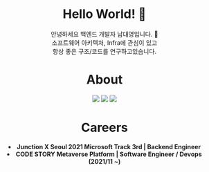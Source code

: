 <div align=center>
  <h1>Hello World! 🌈</h1>
  안녕하세요 백엔드 개발자 남대영입니다. 🧐<br>
  소프트웨어 아키텍처, Infra에 관심이 있고 <br>
  항상 좋은 구조/코드를 연구하고있습니다.
</div>
<div align=center>
  <h1> About </h1>
</div>
<div align=center>
  <a href="https://hits.seeyoufarm.com"><img src="https://hits.seeyoufarm.com/api/count/incr/badge.svg?url=https%3A%2F%2Fgithub.com%2devdynam0507%2Fhit-counter"/></a>
  <a align=center href="https://velog.io/@devdynam0507"><img src="https://img.shields.io/badge/velog-1DBF73?style=flat-square&logo=Vimeo&logoColor=white"/></a>
  <img src="http://mazassumnida.wtf/api/mini/generate_badge?boj=dynam0507"/>
</div>
<div align=center>
  <h1> Careers </h1>
</div>
<div align=center>
  <li> <b>Junction X Seoul 2021 Microsoft Track 3rd | Backend Engineer</b> </li>
  <li> <b>CODE STORY Metaverse Platform | Software Engineer / Devops (2021/11 ~)</b></li>
</div>
